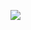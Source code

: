 ![](https://github.com/bsscco/naver-map-compose-leak/blob/9d2a72fadfa5964695d24d21034811d06367cfbf/video/mapviewleak3.gif)
